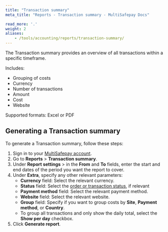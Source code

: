 ```yaml
---
title: "Transaction summary"
meta_title: "Reports - Transaction summary - MultiSafepay Docs"

read_more: '.'
weight: 2
aliases:
    - /tools/accounting/reports/transaction-summary/
---
```


The Transaction summary provides an overview of all transactions within a specific timeframe.

Includes:  

- Grouping of costs
- Currency
- Number of transactions
- Amount
- Cost
- Website

Supported formats: Excel or PDF

## Generating a Transaction summary

To generate a Transaction summary, follow these steps:

1. Sign in to your [MultiSafepay account](https://merchant.multisafepay.com/).
2. Go to **Reports** > **Transaction summary**.
3. Under **Report settings** > in the **From** and **To** fields, enter the start and end dates of the period you want the report to cover.
4. Under **Extra**, specify any other relevant parameters:  
    - **Currency** field: Select the relevant currency.
    - **Status** field: Select the [order or transaction status](/api/multisafepay-statuses), if relevant
    - **Payment method** field: Select the relevant payment method.
    - **Website** field: Select the relevant website.
    - **Group** field: Specify if you want to group costs by **Site**, **Payment method**, or **Country**.
    - To group all transactions and only show the daily total, select the **Show per day** checkbox.
4. Click **Generate report**.
